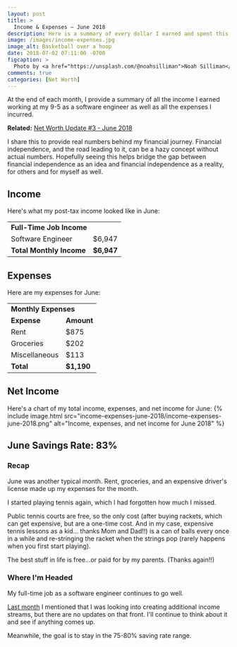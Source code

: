 ```yaml
---
layout: post
title: >
  Income & Expenses – June 2018
description: Here is a summary of every dollar I earned and spent this month.
image: /images/income-expenses.jpg
image_alt: Basketball over a hoop
date: 2018-07-02 07:11:00 -0700
figcaption: >
  Photo by <a href="https://unsplash.com/@noahsilliman">Noah Silliman</a>
comments: true
categories: [Net Worth]
---
```

At the end of each month, I provide a summary of all the income I earned working at my 9-5 as a software engineer as well as all the expenses I incurred.

**Related:** [Net Worth Update #3 - June 2018](/net-worth-june-2018)

I share this to provide real numbers behind my financial journey. Financial independence, and the road leading to it, can be a hazy concept without actual numbers. Hopefully seeing this helps bridge the gap between financial independence as an idea and financial independence as a reality, for others and for myself as well.

## Income
Here's what my post-tax income looked like in June:

<table>
  <tbody>
    <tr>
      <td colspan="2"><strong>Full-Time Job Income</strong></td>
    </tr>
    <tr>
      <td>Software Engineer</td>
      <td>$6,947</td>
    </tr>
    <tr>
      <td><strong>Total Monthly Income</strong></td>
      <td><strong>$6,947</strong></td>
    </tr>
  </tbody>
</table>

## Expenses
Here are my expenses for June:

<table>
  <tbody>
    <tr>
      <td colspan="2"><strong>Monthly Expenses</strong></td>
    </tr>
    <tr>
      <td><strong>Expense</strong></td>
      <td><strong>Amount</strong></td>
    </tr>
    <tr>
      <td>Rent</td>
      <td>$875</td>
    </tr>
    <tr>
      <td>Groceries</td>
      <td>$202</td>
    </tr>
    <tr>
      <td>Miscellaneous</td>
      <td>$113</td>
    </tr>
    <tr>
      <td><strong>Total</strong></td>
      <td><strong>$1,190</strong></td>
    </tr>
  </tbody>
</table>

## Net Income
Here's a chart of my total income, expenses, and net income for June:
{% include image.html src="income-expenses-june-2018/income-expenses-june-2018.png" alt="Income, expenses, and net income for June 2018" %}

## June Savings Rate: 83%

### Recap
June was another typical month. Rent, groceries, and an expensive driver's license made up my expenses for the month.

I started playing tennis again, which I had forgotten how much I missed.

Public tennis courts are free, so the only cost (after buying rackets, which can get expensive, but are a one-time cost. And in my case, expensive tennis lessons as a kid... thanks Mom and Dad!!) is a can of balls every once in a while and re-stringing the racket when the strings pop (rarely happens when you first start playing).

The best stuff in life is free...or paid for by my parents. (Thanks again!!)

### Where I'm Headed
My full-time job as a software engineer continues to go well.

[Last month](/may-2018-income-expenses) I mentioned that I was looking into creating additional income streams, but there are no updates on that front. I'll continue to think about it and see if anything comes up.

Meanwhile, the goal is to stay in the 75-80% saving rate range.
